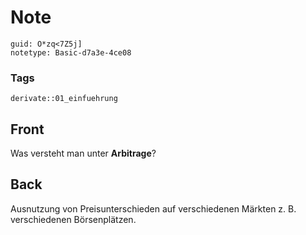 # Note
```
guid: O*zq<7Z5j]
notetype: Basic-d7a3e-4ce08
```

### Tags
```
derivate::01_einfuehrung
```

## Front
Was versteht man unter <b>Arbitrage</b>?

## Back
Ausnutzung von Preisunterschieden auf verschiedenen Märkten z. B. verschiedenen Börsenplätzen.
